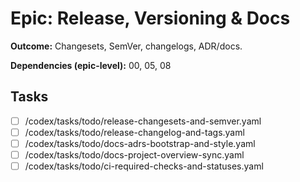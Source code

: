 # Epic: Release, Versioning & Docs

**Outcome:** Changesets, SemVer, changelogs, ADR/docs.

**Dependencies (epic-level):** 00, 05, 08

## Tasks
- [ ] /codex/tasks/todo/release-changesets-and-semver.yaml
- [ ] /codex/tasks/todo/release-changelog-and-tags.yaml
- [ ] /codex/tasks/todo/docs-adrs-bootstrap-and-style.yaml
- [ ] /codex/tasks/todo/docs-project-overview-sync.yaml
- [ ] /codex/tasks/todo/ci-required-checks-and-statuses.yaml
